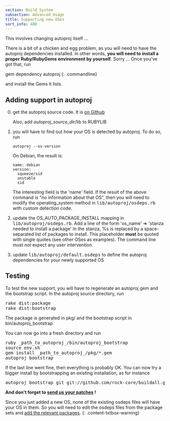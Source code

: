 ```yaml
---
section: Build System
subsection: Advanced Usage
title: Supporting new OSes
sort_info: 400
---
```


This involves changing autoproj itself ...

There is a bit of a chicken and egg problem, as you will need to have the
autoproj dependencies installed. In other words, **you will need to install a
proper Ruby/RubyGems environment by yourself**. Sorry ... Once you've got that,
run

gem dependency autoproj
{: .commandline}

and install the Gems it lists.

Adding support in autoproj
--------------------------

 0. get the autoproj source code. It is [on Github](http://github.com/rock-core/autoproj)

    Also, add _autoproj_source_dir_/lib to RUBYLIB

 1. you will have to find out how your OS is detected by autoproj. To do so, run
    
    ~~~
    autoproj --os-version
    ~~~

    On Debian, the result is:

    ~~~
    name: debian
    version:
      squeeze/sid
      unstable
      sid
    ~~~

    The interesting field is the 'name' field. If the result of the above
    command is "no information about that OS", then you will need to modify the
    operating_system method in <tt>lib/autoproj/osdeps.rb</tt> with custom
    detection code.

 2. update the OS_AUTO_PACKAGE_INSTALL mapping in <tt>lib/autoproj/osdeps.rb</tt>.
    Add a line of the form 'os_name' => 'stanza needed to install a package'
    In the stanza, %s is replaced by a space-separated list of packages to
    install. This placeholder **must** be quoted with single quotes (see other
    OSes as examples). The command line must *not* expect any user intervention.

 3. update <tt>lib/autoproj/default.osdeps</tt> to define the autoproj
    dependencies for your newly supported OS

Testing
-------

To test the new support, you will have to regenerate an autoproj gem and the
bootstrap script. In the autoproj source directory, run

<pre class="commandline">
rake dist:package
rake dist:bootstrap
</pre>

The package is generated in pkg/ and the bootstrap script in
bin/autoproj_bootstrap

You can now go into a fresh directory and run

<pre markdown="1" class="commandline">
ruby _path_to_autoproj_/bin/autoproj_bootstrap
source env.sh
gem install _path_to_autoproj_/pkg/*.gem
autoproj bootstrap
</pre>

If the last line went fine, then everything is probably OK. You can now try a
bigger install by bootstrapping an existing installation, as for instance

<pre markdown="1" class="commandline">
autoproj bootstrap git git://github.com/rock-core/buildall.git
</pre>

**And don't forget to [send us your patches](../../contributing/index.html) !**

Since you just added a new OS, none of the existing osdeps files will
have your OS in them. So you will need to edit the osdeps files from the package
sets and [add the relevant packages](osdeps.html).
{: .content-txtbox-warning}

